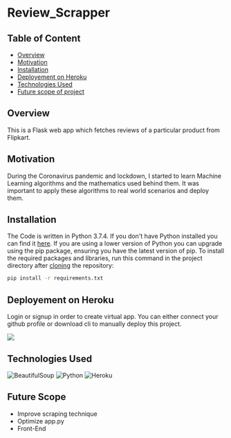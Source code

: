 # Review_Scrapper

## Table of Content
  
  * [Overview](#overview)
  * [Motivation](#motivation)
  * [Installation](#installation)
  * [Deployement on Heroku](#deployement-on-heroku)
  * [Technologies Used](#technologies-used)
  * [Future scope of project](#future-scope)

## Overview
This is a Flask web app which fetches reviews of a particular product from Flipkart.

## Motivation
During the Coronavirus pandemic and lockdown, I started to learn Machine Learning algorithms and the mathematics used behind them. It was important to apply these algorithms to real world scenarios and deploy them.

## Installation
The Code is written in Python 3.7.4. If you don't have Python installed you can find it [here](https://www.python.org/downloads/). If you are using a lower version of Python you can upgrade using the pip package, ensuring you have the latest version of pip. To install the required packages and libraries, run this command in the project directory after [cloning](https://www.howtogeek.com/451360/how-to-clone-a-github-repository/) the repository:
```bash
pip install -r requirements.txt
```

## Deployement on Heroku
Login or signup in order to create virtual app. You can either connect your github profile or download cli to manually deploy this project.

[![](https://i.imgur.com/dKmlpqX.png)](https://heroku.com)

## Technologies Used
![BeautifulSoup](https://img.shields.io/badge/Library-BeautifulSoup-orange) 
![Python](https://img.shields.io/badge/Python-3.7.4-green)
![Heroku](https://img.shields.io/static/v1?label=<Deployment>&message=<Heroku>&color=blueviolet)


## Future Scope

* Improve scraping technique
* Optimize app.py
* Front-End 
